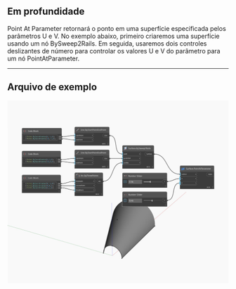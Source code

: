 ## Em profundidade
Point At Parameter retornará o ponto em uma superfície especificada pelos parâmetros U e V. No exemplo abaixo, primeiro criaremos uma superfície usando um nó BySweep2Rails. Em seguida, usaremos dois controles deslizantes de número para controlar os valores U e V do parâmetro para um nó PointAtParameter.
___
## Arquivo de exemplo

![PointAtParameter](./Autodesk.DesignScript.Geometry.Surface.PointAtParameter_img.jpg)

